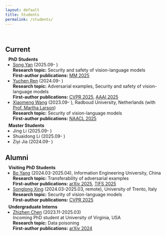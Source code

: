```yaml
---
layout: default
title: Students
permalink: /students/
---
```


<h1 id="students"></h1>

<h2 style="margin: 60px 0px 10px;">Current</h2>

<h4 style="margin: 0px 10px 0;">PhD Students</h4>
<ul style="margin:0 0 5px;">
  <li><a href="https://openreview.net/profile?id=%7ESong_Yan4">Song Yan</a> (2025.09- )<br>
  <strong>Research topic:</strong> Security and safety of vision-language models<br>
  <strong>First-author publications:</strong> <a href="https://arxiv.org/abs/2508.05658">MM 2025</a></li>
  
  <li><a href="https://github.com/RYC-98">Yuchen Ren</a> (2024.09- )<br>
  <strong>Research topic:</strong> Adversarial examples, Security and safety of vision-language models<br>
  <strong>First-author publications:</strong> <a href="https://arxiv.org/abs/2503.15404">CVPR 2025</a>, <a href="https://arxiv.org/abs/2412.18844">AAAI 2025</a></li>
  
  <li><a href="https://scholar.google.com/citations?user=dV15IwIAAAAJ">Xiaomeng Wang</a> (2023.09- ), Radboud University, Netherlands (with <a href="https://www.ru.nl/en/people/larson-m">Prof. Martha Larson</a>)<br>
  <strong>Research topic:</strong> Security of vision-language models<br>
  <strong>First-author publications:</strong> <a href="https://arxiv.org/abs/2502.08193">NAACL 2025</a></li>
</ul>


<h4 style="margin: 0px 10px 0;">Master Students</h4>
<ul style="margin:0 0 5px;">
  <li>Jing Li (2025.09- )<br>

  <li>Shuaidong Li (2025.09- )<br>

  <li>Ziyi Jia (2024.09- )<br>

</ul>

<h2 style="margin: 30px 0px 10px;">Alumni</h2>

<h4 style="margin:0 10px 0;">Visiting PhD Students</h4>
<ul style="margin:0 0 5px;">
  <li><a href="https://github.com/yangbo93">Bo Yang</a> (2024.03-2025.04), Information Engineering University, China<br>
  <strong>Research topic:</strong> Transferability of adversarial examples<br>
  <strong>First-author publications:</strong> <a href="https://arxiv.org/abs/2505.12644">arXiv 2025</a>, <a href="https://ieeexplore.ieee.org/document/10858076">TIFS 2025</a></li>

  <li><a href="https://openreview.net/profile?id=~Songlong_Xing1">Songlong Xing</a> (2024.03-2025.03, remote), University of Trento, Italy<br>
  <strong>Research topic:</strong> Security of vision-language models<br>
  <strong>First-author publications:</strong> <a href="https://arxiv.org/abs/2503.03613">CVPR 2025</a></li>
</ul>

<h4 style="margin:0 10px 0;">Undergraduate Interns</h4>
<ul style="margin:0 0 5px;">
  <li><a href="https://zhizhen-chen.top/">Zhizhen Chen</a> (2023.11-2025.03)<br>
  Incoming PhD student at University of Virginia, USA<br>
  <strong>Research topic:</strong> Data poisoning <br>
  <strong>First-author publications:</strong> <a href="https://arxiv.org/abs/2412.03908">arXiv 2024</a></li>
</ul>

